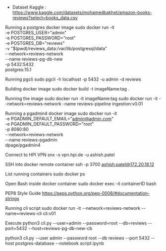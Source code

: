 * Dataset 
Kaggle : https://www.kaggle.com/datasets/mohamedbakhet/amazon-books-reviews?select=books_data.csv


Running a postgres docker image
sudo docker run -it \
                -e POSTGRES_USER="admin" \
                -e POSTGRES_PASSWORD="root" \
                -e POSTGRES_DB="reviews" \
                -v "$(pwd)/reviews_data:/var/lib/postgresql/data" \
                --network=reviews-network \
                --name reviews-pg-db-new \
                -p 5432:5432 \
                postgres:15.1

Running pgcli 
sudo pgcli -h localhost -p 5432 -u admin -d reviews


Building docker image
sudo docker build -t imageName:tag .

Running the image
sudo docker run -it imageName:tag
sudo docker run -it --network=reviews-network -name reviews-pipeline ingestion:v0.01

Running a pgadmin4 docker image
sudo docker run -it \
                    -e PGADMIN_DEFAULT_EMAIL="admin@admin.com" \
                    -e PGADMIN_DEFAULT_PASSWORD="root" \
                    -p 8080:80 \
                    --network=reviews-network \
                    --name reviews-pgadmin \
                    dpage/pgadmin4

Connect to HPI VPN
snx -s vpn.hpi.de -u ashish.patel

SSH into docker remote container
ssh -p 3700 ashish.patel@172.20.18.12

List running containers
sudo docker ps

Open Bash inside docker container
sudo docker exec -it containerID bash

PEP8 Style Guide 
https://peps.python.org/pep-0008/#documentation-strings


Running cli script
sudo docker run -it --network=reviews-network --name=reviews-cli cli:v01

Execute 
python3 cli.py --user=admin --password=root --db=reviews --port=5432 --host=reviews-pg-db-new-cb

python3 cli.py --user admin --password root --db reviews --port 5432 --host postgres-database --notebook script.ipynb
